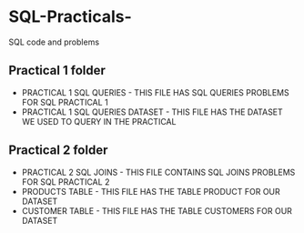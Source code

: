 # SQL-Practicals-
SQL code and problems

## Practical 1 folder 
- PRACTICAL 1 SQL QUERIES - THIS FILE HAS SQL QUERIES PROBLEMS  FOR  SQL  PRACTICAL 1
- PRACTICAL 1 SQL QUERIES DATASET  - THIS FILE HAS THE DATASET WE USED TO QUERY IN THE PRACTICAL

## Practical 2 folder
- PRACTICAL 2 SQL JOINS - THIS FILE CONTAINS SQL JOINS PROBLEMS FOR SQL  PRACTICAL 2
- PRODUCTS TABLE -  THIS FILE HAS THE TABLE PRODUCT FOR OUR DATASET
- CUSTOMER TABLE - THIS FILE HAS THE TABLE CUSTOMERS FOR OUR DATASET
 

